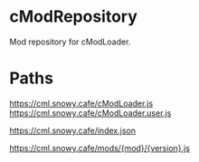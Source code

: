 # cModRepository

Mod repository for cModLoader.

# Paths

https://cml.snowy.cafe/cModLoader.js
https://cml.snowy.cafe/cModLoader.user.js

https://cml.snowy.cafe/index.json

https://cml.snowy.cafe/mods/{mod}/{version}.js
